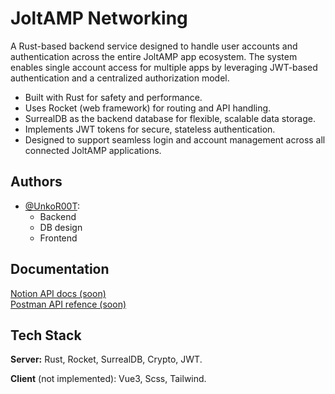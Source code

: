 
# JoltAMP Networking
A Rust-based backend service designed to handle user accounts and authentication across the entire JoltAMP app ecosystem. The system enables single account access for multiple apps by leveraging JWT-based authentication and a centralized authorization model.

- Built with Rust for safety and performance.
- Uses Rocket (web framework) for routing and API handling.
- SurrealDB as the backend database for flexible, scalable data storage.
- Implements JWT tokens for secure, stateless authentication.
- Designed to support seamless login and account management across all connected JoltAMP applications.

## Authors

- [@UnkoR00T](https://github.com/UnkoR00T):
  - Backend
  - DB design
  - Frontend


## Documentation

[Notion API docs (soon)](https://comming.soon/) \
[Postman API refence (soon)](https://comming.soon/)
## Tech Stack
**Server:** Rust, Rocket, SurrealDB, Crypto, JWT.

**Client** (not implemented): Vue3, Scss, Tailwind.
